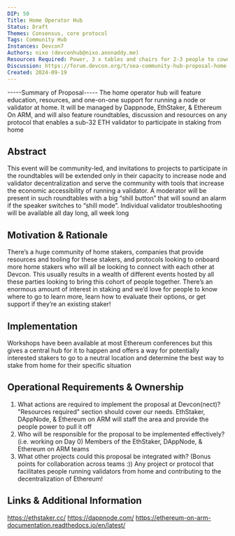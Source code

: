 ```yaml
---
DIP: 50
Title: Home Operator Hub
Status: Draft
Themes: Consensus, core protocol
Tags: Community Hub
Instances: Devcon7
Authors: nixo (devconhub@nixo.anonaddy.me)
Resources Required: Power, 3 x tables and chairs for 2-3 people to cowork together simultaneously (for one-on-one support), 2 x TV / screen for mini node operator workshops with tables for audience size ~10 people, Space for “roundtables” - beanbags, couches, chairs, whatever
Discussion: https://forum.devcon.org/t/sea-community-hub-proposal-home-operator-hub/3788
Created: 2024-09-19
---
```


-----Summary of Proposal-----
The home operator hub will feature education, resources, and one-on-one support for running a node or validator at home. It will be managed by Dappnode, EthStaker, & Ethereum On ARM, and will also feature roundtables, discussion and resources on any protocol that enables a sub-32 ETH validator to participate in staking from home

## Abstract
This event will be community-led, and invitations to projects to participate in the roundtables will be extended only in their capacity to increase node and validator decentralization and serve the community with tools that increase the economic accessibility of running a validator. A moderator will be present in such roundtables with a big “shill button” that will sound an alarm if the speaker switches to “shill mode”. Individual validator troubleshooting will be available all day long, all week long

## Motivation & Rationale

There’s a huge community of home stakers, companies that provide resources and tooling for these stakers, and protocols looking to onboard more home stakers who will all be looking to connect with each other at Devcon. This usually results in a wealth of different events hosted by all these parties looking to bring this cohort of people together. There’s an enormous amount of interest in staking and we’d love for people to know where to go to learn more, learn how to evaluate their options, or get support if they’re an existing staker!

## Implementation
Workshops have been available at most Ethereum conferences but this gives a central hub for it to happen and offers a way for potentially interested stakers to go to a neutral location and determine the best way to stake from home for their specific situation

## Operational Requirements & Ownership
1. What actions are required to implement the proposal at Devcon(nect)?
"Resources required" section should cover our needs. EthStaker, DAppNode, & Ethereum on ARM will staff the area and provide the people power to pull it off
2. Who will be responsible for the proposal to be implemented effectively? (i.e. working on Day 0)
Members of the EthStaker, DAppNode, & Ethereum on ARM teams
3. What other projects could this proposal be integrated with? (Bonus points for collaboration across teams :))
Any project or protocol that facilitates people running validators from home and contributing to the decentralization of Ethereum!

## Links & Additional Information
https://ethstaker.cc/
https://dappnode.com/
https://ethereum-on-arm-documentation.readthedocs.io/en/latest/
